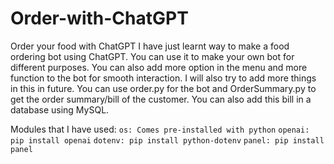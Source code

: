 # Order-with-ChatGPT
Order your food with ChatGPT
I have just learnt way to make a food ordering bot using ChatGPT. You can use it to make your own bot for different purposes. You can also add more option in the menu and more function to the bot for smooth interaction. I will also try to add more things in this in future.
You can use order.py for the bot and OrderSummary.py to get the order summary/bill of the customer. You can also add this bill in a database using MySQL.

Modules that I have used:
```os: Comes pre-installed with python```
```openai: pip install openai```
```dotenv: pip install python-dotenv```
```panel: pip install panel```

